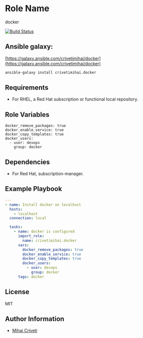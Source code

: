 Role Name
=========

docker

[![Build Status](https://travis-ci.org/cmihai-ansible/docker.svg?branch=master)](https://travis-ci.org/cmihai-ansible/docker)

Ansible galaxy:
---------------

[https://galaxy.ansible.com/crivetimihai/docker](https://galaxy.ansible.com/crivetimihai/docker)

```bash
ansible-galaxy install crivetimihai.docker
```

Requirements
------------

- For RHEL, a Red Hat subscription or functional local repository.

Role Variables
--------------

```
docker_remove_packages: true
docker_enable_service: true
docker_copy_templates: true
docker_users:
  - user: devops
    group: docker
```

Dependencies
------------

- For Red Hat, subscription-manager.

Example Playbook
----------------

```yaml
---
- name: Install docker on localhost
  hosts:
    - localhost
  connection: local

  tasks:
    - name: docker is configured
      import_role:
        name: crivetimihai.docker
      vars:
        docker_remove_packages: true
        docker_enable_service: true
        docker_copy_templates: true
        docker_users:
          - user: devops
            group: docker
      tags: docker
```

License
-------

MIT

Author Information
------------------

- [Mihai Criveti](https://www.linkedin.com/in/crivetimihai/)
